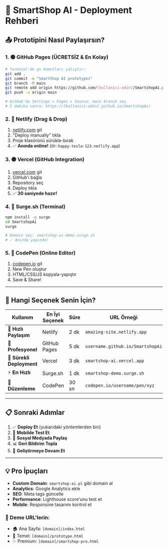 # 🚀 SmartShop AI - Deployment Rehberi

## 📤 Prototipini Nasıl Paylaşırsın?

### **1. 🟢 GitHub Pages (ÜCRETSİZ & En Kolay)**

```bash
# Terminal'de şu komutları çalıştır:
git add .
git commit -m "SmartShop AI prototypes"
git branch -M main
git remote add origin https://github.com/[kullanici-adin]/SmartshopAi.git
git push -u origin main

# GitHub'da Settings > Pages > Source: main branch seç
# 5 dakika sonra: https://[kullanici-adin].github.io/SmartshopAi/
```

### **2. 🔵 Netlify (Drag & Drop)**

1. [netlify.com](https://netlify.com) git
2. "Deploy manually" tıkla
3. Proje klasörünü sürükle-bırak
4. ✅ **Anında online!** (ör: `happy-tesla-123.netlify.app`)

### **3. 🟣 Vercel (GitHub Integration)**

1. [vercel.com](https://vercel.com) git
2. GitHub'ı bağla
3. Repository seç
4. Deploy tıkla
5. ✅ **30 saniyede hazır!**

### **4. 🔴 Surge.sh (Terminal)**

```bash
npm install -g surge
cd SmartshopAi
surge

# Domain seç: smartshop-ai-demo.surge.sh
# ✅ Anında yayında!
```

### **5. 📱 CodePen (Online Editor)**

1. [codepen.io](https://codepen.io) git
2. New Pen oluştur
3. HTML/CSS/JS kopyala-yapıştır
4. Save & Share!

---

## 🎯 Hangi Seçenek Senin İçin?

| Kullanım | En İyi Seçenek | Süre | URL Örneği |
|----------|----------------|------|------------|
| 📱 **Hızlı Paylaşım** | Netlify | 2 dk | `amazing-site.netlify.app` |
| 💼 **Profesyonel** | GitHub Pages | 5 dk | `username.github.io/SmartshopAi` |
| 🚀 **Sürekli Deployment** | Vercel | 3 dk | `smartshop-ai.vercel.app` |
| ⚡ **En Hızlı** | Surge.sh | 1 dk | `smartshop-demo.surge.sh` |
| 🎨 **Düzenleme** | CodePen | 30 sn | `codepen.io/username/pen/xyz` |

---

## 📋 Sonraki Adımlar

1. ✅ **Deploy Et** (yukarıdaki yöntemlerden biri)
2. 📱 **Mobilde Test Et**
3. 🔗 **Sosyal Medyada Paylaş**
4. 📊 **Geri Bildirim Topla**
5. 🚀 **Geliştirmeye Devam Et**

---

## 💡 Pro İpuçları

- **Custom Domain**: `smartshop-ai.pl` gibi domain al
- **Analytics**: Google Analytics ekle
- **SEO**: Meta tags güncelle
- **Performance**: Lighthouse score'unu test et
- **Mobile**: Responsive tasarımı kontrol et

### 🎉 Demo URL'lerin:
- 🏠 Ana Sayfa: `[domain]/index.html`
- 📱 Temel: `[domain]/prototype.html`
- ✨ Premium: `[domain]/smartshop-pro.html` 